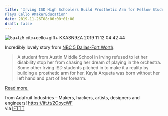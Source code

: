 ```yaml
---
title: 'Irving ISD High Schoolers Build Prosthetic Arm for Fellow Student Who
Plays Cello #MakerEducation'
date: 2019-11-26T08:06:00+01:00
draft: false
---
```


![5a+tz5 citc+cello+gift+ KXASN9ZA 2019 11 12 04 42 44](https://cdn-blog.adafruit.com/uploads/2019/11/5atz5-citccellogift_KXASN9ZA_2019-11-12-04-42-44.jpg "5a+tz5-citc+cello+gift+_KXASN9ZA_2019-11-12-04-42-44.jpg")

Incredibly lovely story from [NBC 5 Dallas-Fort Worth](https://www.nbcdfw.com/news/local/Students-Work-Together-To-Help-Disabled-Middle-School-Student-Play-Cello-564787011.html).

> A student from Austin Middle School in Irving refused to let her disability stop her from chasing her dream of playing in the orchestra.   
> Some other Irving ISD students pitched in to make it a reality by building a prosthetic arm for her. Kayla Arqueta was born without her left hand and part of her forearm.

[Read more.](https://www.nbcdfw.com/news/local/Students-Work-Together-To-Help-Disabled-Middle-School-Student-Play-Cello-564787011.html)

  
  
from Adafruit Industries – Makers, hackers, artists, designers and engineers! https://ift.tt/2OoycWF  
via [IFTTT](https://ifttt.com/?ref=da&site=blogger)